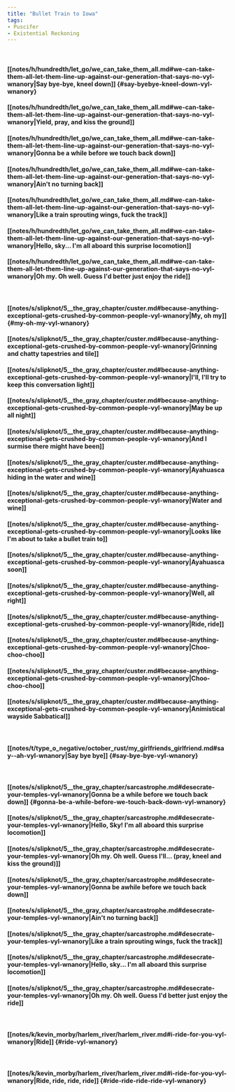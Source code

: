 ```yaml
---
title: "Bullet Train to Iowa"
tags:
- Puscifer
- Existential Reckoning
---
```

&nbsp;
#### [[notes/h/hundredth/let_go/we_can_take_them_all.md#we-can-take-them-all-let-them-line-up-against-our-generation-that-says-no-vyl-wnanory|Say bye-bye, kneel down]] {#say-byebye-kneel-down-vyl-wnanory}
#### [[notes/h/hundredth/let_go/we_can_take_them_all.md#we-can-take-them-all-let-them-line-up-against-our-generation-that-says-no-vyl-wnanory|Yield, pray, and kiss the ground]]
#### [[notes/h/hundredth/let_go/we_can_take_them_all.md#we-can-take-them-all-let-them-line-up-against-our-generation-that-says-no-vyl-wnanory|Gonna be a while before we touch back down]]
#### [[notes/h/hundredth/let_go/we_can_take_them_all.md#we-can-take-them-all-let-them-line-up-against-our-generation-that-says-no-vyl-wnanory|Ain't no turning back]]
#### [[notes/h/hundredth/let_go/we_can_take_them_all.md#we-can-take-them-all-let-them-line-up-against-our-generation-that-says-no-vyl-wnanory|Like a train sprouting wings, fuck the track]]
#### [[notes/h/hundredth/let_go/we_can_take_them_all.md#we-can-take-them-all-let-them-line-up-against-our-generation-that-says-no-vyl-wnanory|Hello, sky... I'm all aboard this surprise locomotion]]
#### [[notes/h/hundredth/let_go/we_can_take_them_all.md#we-can-take-them-all-let-them-line-up-against-our-generation-that-says-no-vyl-wnanory|Oh my. Oh well. Guess I'd better just enjoy the ride]]
&nbsp;
#### [[notes/s/slipknot/5__the_gray_chapter/custer.md#because-anything-exceptional-gets-crushed-by-common-people-vyl-wnanory|My, oh my]] {#my-oh-my-vyl-wnanory}
#### [[notes/s/slipknot/5__the_gray_chapter/custer.md#because-anything-exceptional-gets-crushed-by-common-people-vyl-wnanory|Grinning and chatty tapestries and tile]]
#### [[notes/s/slipknot/5__the_gray_chapter/custer.md#because-anything-exceptional-gets-crushed-by-common-people-vyl-wnanory|I'll, I'll try to keep this conversation light]]
#### [[notes/s/slipknot/5__the_gray_chapter/custer.md#because-anything-exceptional-gets-crushed-by-common-people-vyl-wnanory|May be up all night]]
#### [[notes/s/slipknot/5__the_gray_chapter/custer.md#because-anything-exceptional-gets-crushed-by-common-people-vyl-wnanory|And I surmise there might have been]]
#### [[notes/s/slipknot/5__the_gray_chapter/custer.md#because-anything-exceptional-gets-crushed-by-common-people-vyl-wnanory|Ayahuasca hiding in the water and wine]]
#### [[notes/s/slipknot/5__the_gray_chapter/custer.md#because-anything-exceptional-gets-crushed-by-common-people-vyl-wnanory|Water and wine]]
#### [[notes/s/slipknot/5__the_gray_chapter/custer.md#because-anything-exceptional-gets-crushed-by-common-people-vyl-wnanory|Looks like I'm about to take a bullet train to]]
#### [[notes/s/slipknot/5__the_gray_chapter/custer.md#because-anything-exceptional-gets-crushed-by-common-people-vyl-wnanory|Ayahuasca soon]]
#### [[notes/s/slipknot/5__the_gray_chapter/custer.md#because-anything-exceptional-gets-crushed-by-common-people-vyl-wnanory|Well, all right]]
#### [[notes/s/slipknot/5__the_gray_chapter/custer.md#because-anything-exceptional-gets-crushed-by-common-people-vyl-wnanory|Ride, ride]]
#### [[notes/s/slipknot/5__the_gray_chapter/custer.md#because-anything-exceptional-gets-crushed-by-common-people-vyl-wnanory|Choo-choo-choo]]
#### [[notes/s/slipknot/5__the_gray_chapter/custer.md#because-anything-exceptional-gets-crushed-by-common-people-vyl-wnanory|Choo-choo-choo]]
#### [[notes/s/slipknot/5__the_gray_chapter/custer.md#because-anything-exceptional-gets-crushed-by-common-people-vyl-wnanory|Animistical wayside Sabbatical]]
&nbsp;
#### [[notes/t/type_o_negative/october_rust/my_girlfriends_girlfriend.md#say--ah-vyl-wnanory|Say bye bye]] {#say-bye-bye-vyl-wnanory}
&nbsp;
#### [[notes/s/slipknot/5__the_gray_chapter/sarcastrophe.md#desecrate-your-temples-vyl-wnanory|Gonna be a while before we touch back down]] {#gonna-be-a-while-before-we-touch-back-down-vyl-wnanory}
#### [[notes/s/slipknot/5__the_gray_chapter/sarcastrophe.md#desecrate-your-temples-vyl-wnanory|Hello, Sky! I'm all aboard this surprise locomotion]]
#### [[notes/s/slipknot/5__the_gray_chapter/sarcastrophe.md#desecrate-your-temples-vyl-wnanory|Oh my. Oh well. Guess I'll... (pray, kneel and kiss the ground)]]
#### [[notes/s/slipknot/5__the_gray_chapter/sarcastrophe.md#desecrate-your-temples-vyl-wnanory|Gonna be awhile before we touch back down]]
#### [[notes/s/slipknot/5__the_gray_chapter/sarcastrophe.md#desecrate-your-temples-vyl-wnanory|Ain't no turning back]]
#### [[notes/s/slipknot/5__the_gray_chapter/sarcastrophe.md#desecrate-your-temples-vyl-wnanory|Like a train sprouting wings, fuck the track]]
#### [[notes/s/slipknot/5__the_gray_chapter/sarcastrophe.md#desecrate-your-temples-vyl-wnanory|Hello, sky... I'm all aboard this surprise locomotion]]
#### [[notes/s/slipknot/5__the_gray_chapter/sarcastrophe.md#desecrate-your-temples-vyl-wnanory|Oh my. Oh well. Guess I'd better just enjoy the ride]]
&nbsp;
#### [[notes/k/kevin_morby/harlem_river/harlem_river.md#i-ride-for-you-vyl-wnanory|Ride]] {#ride-vyl-wnanory}
&nbsp;
#### [[notes/k/kevin_morby/harlem_river/harlem_river.md#i-ride-for-you-vyl-wnanory|Ride, ride, ride, ride]] {#ride-ride-ride-ride-vyl-wnanory}
